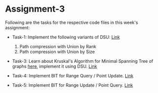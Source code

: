 # Assignment-3

Following are the tasks for the respective code files in this week's assignment:

- Task-1: Implement the following variants of DSU: [Link](https://codeforces.com/edu/course/2/lesson/7/1/practice/contest/289390/problem/A)

  1. Path compression with Union by Rank
  2. Path compression with Union by Size

- Task-3: Learn about Kruskal's Algorithm for Minimal Spanning Tree of graphs [here](https://cp-algorithms.com/graph/mst_kruskal.html), implement it using DSU. [Link](https://codeforces.com/edu/course/2/lesson/7/2/practice/contest/289391/problem/E)

- Task-4: Implement BIT for Range Query / Point Update. [Link](https://cses.fi/problemset/task/1648)

- Task-5: Implement BIT for Range Update / Point Query. [Link](https://cses.fi/problemset/task/1651)
